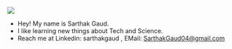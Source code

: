 ![](https://komarev.com/ghpvc/?username=iminoaru&label=PROFILE+VISITS&color=orange)

- Hey! My name is Sarthak Gaud. 
- I like learning new things about Tech and Science.
- Reach me at Linkedin: sarthakgaud , EMail: SarthakGaud04@gmail.com

<!---
iminoaru/iminoaru is a ✨ special ✨ repository because its `README.md` (this file) appears on your GitHub profile.
You can click the Preview link to take a look at your changes.
--->
